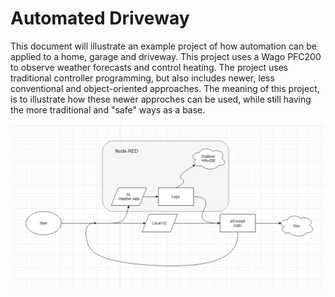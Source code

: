 # Automated Driveway
This document will illustrate an example project of how automation can be applied to a home, garage and driveway. This project
uses a Wago PFC200 to observe weather forecasts and control heating. The project uses traditional controller programming, but
also includes newer, less conventional and object-oriented approaches. The meaning of this project, is to illustrate how these
newer approches can be used, while still having the more traditional and "safe" ways as a base.

<div align="center">
  <img src="Flow.PNG" >
</div>
